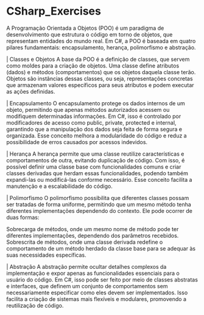 # CSharp_Exercises

A Programação Orientada a Objetos (POO) é um paradigma de desenvolvimento que estrutura o código em torno de objetos, que representam entidades do mundo real. Em C#, a POO é baseada em quatro pilares fundamentais: encapsulamento, herança, polimorfismo e abstração.

| Classes e Objetos
A base da POO é a definição de classes, que servem como moldes para a criação de objetos. Uma classe define atributos (dados) e métodos (comportamentos) que os objetos daquela classe terão. Objetos são instâncias dessas classes, ou seja, representações concretas que armazenam valores específicos para seus atributos e podem executar as ações definidas.

| Encapsulamento
O encapsulamento protege os dados internos de um objeto, permitindo que apenas métodos autorizados acessem ou modifiquem determinadas informações. Em C#, isso é controlado por modificadores de acesso como public, private, protected e internal, garantindo que a manipulação dos dados seja feita de forma segura e organizada. Esse conceito melhora a modularidade do código e reduz a possibilidade de erros causados por acessos indevidos.

| Herança
A herança permite que uma classe reutilize características e comportamentos de outra, evitando duplicação de código. Com isso, é possível definir uma classe base com funcionalidades comuns e criar classes derivadas que herdam essas funcionalidades, podendo também expandi-las ou modificá-las conforme necessário. Esse conceito facilita a manutenção e a escalabilidade do código.

| Polimorfismo
O polimorfismo possibilita que diferentes classes possam ser tratadas de forma uniforme, permitindo que um mesmo método tenha diferentes implementações dependendo do contexto. Ele pode ocorrer de duas formas:

Sobrecarga de métodos, onde um mesmo nome de método pode ter diferentes implementações, dependendo dos parâmetros recebidos.
Sobrescrita de métodos, onde uma classe derivada redefine o comportamento de um método herdado da classe base para se adequar às suas necessidades específicas.

| Abstração
A abstração permite ocultar detalhes complexos da implementação e expor apenas as funcionalidades essenciais para o usuário do código. Em C#, isso pode ser feito por meio de classes abstratas e interfaces, que definem um conjunto de comportamentos sem necessariamente especificar como eles devem ser implementados. Isso facilita a criação de sistemas mais flexíveis e modulares, promovendo a reutilização de código.
